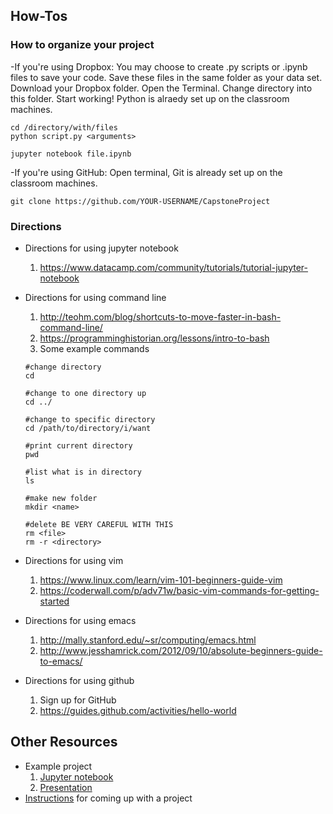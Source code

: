 ## How-Tos  

### How to organize your project  

  -If you're using Dropbox: You may choose to create .py scripts or .ipynb files to save your code. Save these files in the same folder as your data set. Download your Dropbox folder. Open the Terminal. Change directory into this folder. Start working! Python is alraedy set up on the classroom machines.

 ```
cd /directory/with/files
python script.py <arguments>

jupyter notebook file.ipynb
 ```
  
  -If you're using GitHub: Open terminal, Git is already set up on the classroom machines.
  
  ```
  git clone https://github.com/YOUR-USERNAME/CapstoneProject
  ```

### Directions 

- Directions for using jupyter notebook 
  1. https://www.datacamp.com/community/tutorials/tutorial-jupyter-notebook  
  
- Directions for using command line
  1. http://teohm.com/blog/shortcuts-to-move-faster-in-bash-command-line/
  2. https://programminghistorian.org/lessons/intro-to-bash
  3. Some example commands
  ```
  #change directory
  cd 
  
  #change to one directory up
  cd ../ 
  
  #change to specific directory
  cd /path/to/directory/i/want
  
  #print current directory
  pwd
  
  #list what is in directory
  ls
  
  #make new folder
  mkdir <name>
  
  #delete BE VERY CAREFUL WITH THIS
  rm <file>
  rm -r <directory>
  ```
 
- Directions for using vim
  1. https://www.linux.com/learn/vim-101-beginners-guide-vim
  2. https://coderwall.com/p/adv71w/basic-vim-commands-for-getting-started

- Directions for using emacs
  1. http://mally.stanford.edu/~sr/computing/emacs.html
  2. http://www.jesshamrick.com/2012/09/10/absolute-beginners-guide-to-emacs/
  
- Directions for using github
  1. Sign up for GitHub
  2. https://guides.github.com/activities/hello-world

## Other Resources
- Example project 
  1. [Jupyter notebook](../20171202-gwc_exampleProject_movieLikes.ipynb)
  2. [Presentation](../project_example.pdf)
- [Instructions](../Capstone_Project_Instructions.pdf) for coming up with a project
